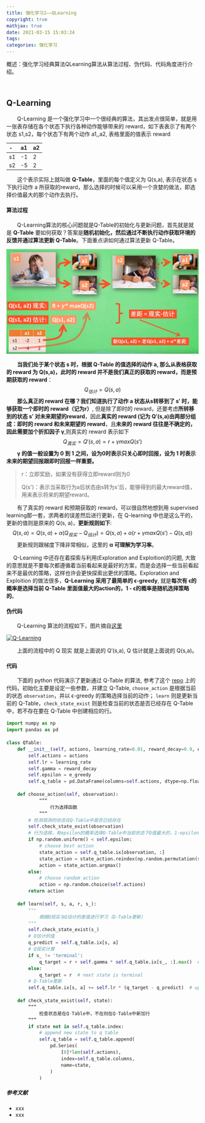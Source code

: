 ```yaml
---
title: 强化学习2——QLearning
copyright: true
mathjax: true
date: 2021-03-15 15:03:24
tags:
categories: 强化学习
---
```


概述：强化学习经典算法QLearning算法从算法过程、伪代码、代码角度进行介绍。

![]()

<!--more-->

## Q-Learning

&emsp;&emsp;Q-Learning 是一个强化学习中一个很经典的算法，其出发点很简单，就是用一张表存储在各个状态下执行各种动作能够带来的 reward，如下表表示了有两个状态 s1,s2，每个状态下有两个动作 a1,,a2, 表格里面的值表示 reward

| -    | a1   | a2   |
| :--- | :--- | :--- |
| s1   | -1   | 2    |
| s2   | -5   | 2    |

&emsp;&emsp;这个表示实际上就叫做 **Q-Table**，里面的每个值定义为 Q(s,a), 表示在状态 s 下执行动作 a 所获取的reward，那么选择的时候可以采用一个贪婪的做法，即选择价值最大的那个动作去执行。

#### 算法过程

&emsp;&emsp;Q-Learning算法的核心问题就是Q-Table的初始化与更新问题，首先就是就是 **Q-Table** 要如何获取？答案是**随机初始化，然后通过不断执行动作获取环境的反馈并通过算法更新 Q-Table**。下面重点讲如何通过算法更新 Q-Table。

![image](https://raw.githubusercontent.com/AnchoretY/images/master/blog/image.vnvd3o8smx.png)

&emsp;&emsp;**当我们处于某个状态 s 时，根据 Q-Table 的值选择的动作 a, 那么从表格获取的 reward 为 Q(s,a)，此时的 reward 并不是我们真正的获取的 reward，而是预期获取的 reward**：
$$
Q_{估计} = Q(s,a)
$$
&emsp;&emsp;**那么真正的 reward 在哪？**我们知道执行了动作 a 状态从s转移到了 s′ 时，能够获取一个**即时的 reward（记为r）**, 但是除了即时的 reward，还要考虑**所转移到的状态 s′ 对未来期望的reward**，因此**真实的 reward (记为 Q′(s,a)由两部分组成：即时的 reward 和未来期望的 reward**，且**未来的 reward 往往是不确定的，因此需要加个折扣因子 γ**,则真实的 reward 表示如下
$$
Q_{真实} = Q'(s,a) = r+γmaxQ(s')
$$
&emsp;&emsp;**γ 的值一般设置为 0 到 1 之间，设为0时表示只关心即时回报，设为 1 时表示未来的期望回报跟即时回报一样重要。**

> r：立即奖励，如果没有获得立即reward则为0
>
> Q(s')：表示当采取行为a后状态由s转为s'后，能够得到的最大reward值，用来表示将来的期望reward。

&emsp;&emsp;有了真实的 reward 和预期获取的 reward，可以很自然地想到用 supervised learning那一套，求两者的误差然后进行更新，在 Q-learning 中也是这么干的，更新的值则是原来的 Q(s, a)，**更新规则如下**:
$$
Q(s,a) = Q(s,a)+α(Q_{现实} - Q_{估计}) = Q(s,a)+α(r+γmaxQ(s')-Q(s,a))
$$
&emsp;&emsp;更新规则跟梯度下降非常相似，这里的 **α 可理解为学习率**。

&emsp; Q-Learning 中还存在着探索与利用(Exploration and Exploition)的问题, 大致的意思就是不要每次都遵循着当前看起来是最好的方案，而是会选择一些当前看起来不是最优的策略，这样也许会更快探索出更优的策略。Exploration and Exploition 的做法很多，**Q-Learning 采用了最简单的 ϵ-greedy**, 就是**每次有 ϵ的概率是选择当前 Q-Table 里面值最大的action的，1 - ϵ的概率是随机选择策略的**。

#### 伪代码

&emsp;&emsp;Q-Learning 算法的流程如下，图片摘自[这里](https://morvanzhou.github.io/tutorials/machine-learning/ML-intro/4-03-q-learning/)

[![Q-Learning](http://static.zybuluo.com/WuLiangchao/sxvlcfathlnecnxcu3fwobzy/image_1cd24g4og10s14pd133n3cvunnm.png)](http://static.zybuluo.com/WuLiangchao/sxvlcfathlnecnxcu3fwobzy/image_1cd24g4og10s14pd133n3cvunnm.png)

&emsp;&emsp;上面的流程中的 Q 现实 就是上面说的 Q′(s,a), Q 估计就是上面说的 Q(s,a)。

#### 代码

&emsp;&emsp;下面的 python 代码演示了更新通过 Q-Table 的算法, 参考了这个 [repo](https://github.com/MorvanZhou/Reinforcement-learning-with-tensorflow) 上的代码，初始化主要是设定一些参数，并建立 Q-Table, `choose_action` 是根据当前的状态 `observation`，并以 ϵ-greedy 的策略选择当前的动作； `learn` 则是更新当前的 Q-Table，`check_state_exist` 则是检查当前的状态是否已经存在 Q-Table 中，若不存在要在 Q-Table 中创建相应的行。

```python
import numpy as np
import pandas as pd

class QTable:
    def __init__(self, actions, learning_rate=0.01, reward_decay=0.9, e_greedy=0.9):
        self.actions = actions                                                        # 行为列表
        self.lr = learning_rate  																											# 学习速率,Q显示与Q估计更新差值更新到Q中比例
        self.gamma = reward_decay																											# 折扣因子，未来奖励期望的折扣因子
        self.epsilon = e_greedy																												# 贪婪算法贪婪系数，即按照预估Q值最高进行选择的比例，1-e_greedy的概率进行随机选择
        self.q_table = pd.DataFrame(columns=self.actions, dtype=np.float64)

    def choose_action(self, observation):
    		“”“
    			行为选择函数
    		”“”
        # 检测观测的状态在Q-Table中是否已经存在
        self.check_state_exist(observation)                                           
        # 行为选择，有epsilon的概率选择Q-Table中当前状态下Q值最大的，1-epsilon的概率进行随机选择
        if np.random.uniform() < self.epsilon:
            # choose best action
            state_action = self.q_table.ix[observation, :]
            state_action = state_action.reindex(np.random.permutation(state_action.index))     # some actions have same value
            action = state_action.argmax()
        else:
            # choose random action
            action = np.random.choice(self.actions)
        return action

    def learn(self, s, a, r, s_):
      	"""
      		根据Q现实与Q估计的差值进行学习（Q-Table更新）
      	"""
        self.check_state_exist(s_)
        # Q估计的值
        q_predict = self.q_table.ix[s, a]
        # Q现实计算
        if s_ != 'terminal':
            q_target = r + self.gamma * self.q_table.ix[s_, :].max()  # next state is not terminal
        else:
            q_target = r  # next state is terminal
        # Q-Table更新
        self.q_table.ix[s, a] += self.lr * (q_target - q_predict)  # update

    def check_state_exist(self, state):
      	”“”
        	检查状态是在Q-Table中，不在则在Q-Table中新加行
        ”“”
        if state not in self.q_table.index:
            # append new state to q table
            self.q_table = self.q_table.append(
                pd.Series(
                    [0]*len(self.actions),
                    index=self.q_table.columns,
                    name=state,
                )
            )
```

 











##### 参考文献

- xxx
- xxx